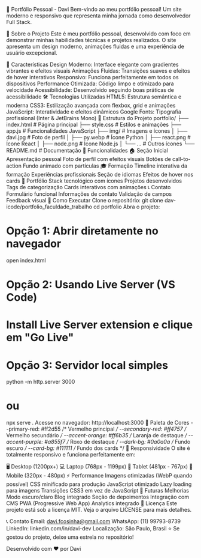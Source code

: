 🚀 Portfólio Pessoal - Davi
Bem-vindo ao meu portfólio pessoal! Um site moderno e responsivo que representa minha jornada como desenvolvedor Full Stack.

🌟 Sobre o Projeto
Este é meu portfólio pessoal, desenvolvido com foco em demonstrar minhas habilidades técnicas e projetos realizados. O site apresenta um design moderno, animações fluidas e uma experiência de usuário excepcional.

🎯 Características
Design Moderno: Interface elegante com gradientes vibrantes e efeitos visuais
Animações Fluidas: Transições suaves e efeitos de hover interativos
Responsivo: Funciona perfeitamente em todos os dispositivos
Performance Otimizada: Código limpo e otimizado para velocidade
Acessibilidade: Desenvolvido seguindo boas práticas de acessibilidade
🛠️ Tecnologias Utilizadas
HTML5: Estrutura semântica e moderna
CSS3: Estilização avançada com flexbox, grid e animações
JavaScript: Interatividade e efeitos dinâmicos
Google Fonts: Tipografia profissional (Inter & JetBrains Mono)
📂 Estrutura do Projeto
portfolio/
├── index.html          # Página principal
├── style.css           # Estilos e animações
├── app.js              # Funcionalidades JavaScript
├── img/                # Imagens e ícones
│   ├── davi.jpg        # Foto de perfil
│   ├── py.webp         # Ícone Python
│   ├── react.png       # Ícone React
│   ├── node.png        # Ícone Node.js
│   └── ...             # Outros ícones
└── README.md           # Documentação
🔧 Funcionalidades
🏠 Seção Inicial
Apresentação pessoal
Foto de perfil com efeitos visuais
Botões de call-to-action
Fundo animado com partículas
🎓 Formação
Timeline interativa da formação
Experiências profissionais
Seção de idiomas
Efeitos de hover nos cards
💼 Portfólio
Stack tecnológico com ícones
Projetos desenvolvidos
Tags de categorização
Cards interativos com animações
📞 Contato
Formulário funcional
Informações de contato
Validação de campos
Feedback visual
🚀 Como Executar
Clone o repositório:
git clone dav-icode/portfolio_faculdade_trabalho
cd portfolio
Abra o projeto:
# Opção 1: Abrir diretamente no navegador
open index.html

# Opção 2: Usando Live Server (VS Code)
# Install Live Server extension e clique em "Go Live"

# Opção 3: Servidor local simples
python -m http.server 3000
# ou
npx serve .
Acesse no navegador:
http://localhost:3000
🎨 Paleta de Cores
--primary-red: #ff2d55      /* Vermelho principal */
--secondary-red: #ff4757    /* Vermelho secundário */
--accent-orange: #ff6b35    /* Laranja de destaque */
--accent-purple: #a855f7    /* Roxo de destaque */
--dark-bg: #0a0a0a         /* Fundo escuro */
--card-bg: #111111         /* Fundo dos cards */
📱 Responsividade
O site é totalmente responsivo e funciona perfeitamente em:

🖥️ Desktop (1200px+)
💻 Laptop (768px - 1199px)
📱 Tablet (481px - 767px)
📱 Mobile (320px - 480px)
⚡ Performance
Imagens otimizadas (WebP quando possível)
CSS minificado para produção
JavaScript otimizado
Lazy loading para imagens
Transições CSS3 em vez de JavaScript
🔮 Futuras Melhorias
 Modo escuro/claro
 Blog integrado
 Seção de depoimentos
 Integração com CMS
 PWA (Progressive Web App)
 Analytics integrado
📄 Licença
Este projeto está sob a licença MIT. Veja o arquivo LICENSE para mais detalhes.

📞 Contato
Email: davi.fcosinha@gmail.com
WhatsApp: (11) 99793-8739
LinkedIn: linkedin.com/in/davi-dev
Localização: São Paulo, Brasil
⭐ Se gostou do projeto, deixe uma estrela no repositório!

Desenvolvido com ❤️ por Davi
